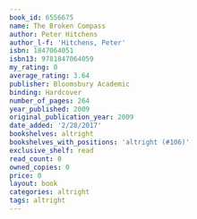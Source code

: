 ```yaml
---
book_id: 6556675
name: The Broken Compass
author: Peter Hitchens
author_l-f: 'Hitchens, Peter'
isbn: 1847064051
isbn13: 9781847064059
my_rating: 0
average_rating: 3.64
publisher: Bloomsbury Academic
binding: Hardcover
number_of_pages: 264
year_published: 2009
original_publication_year: 2009
date_added: '2/28/2017'
bookshelves: altright
bookshelves_with_positions: 'altright (#106)'
exclusive_shelf: read
read_count: 0
owned_copies: 0
price: 0
layout: book
categories: altright
tags: altright
---
```

